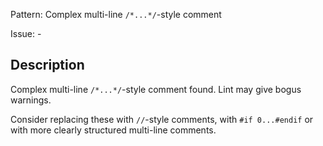 Pattern: Complex multi-line `/*...*/`-style comment

Issue: -

## Description

Complex multi-line `/*...*/`-style comment found. Lint may give bogus warnings.

Consider replacing these with `//`-style comments, with `#if 0...#endif` or with more clearly structured multi-line comments.
